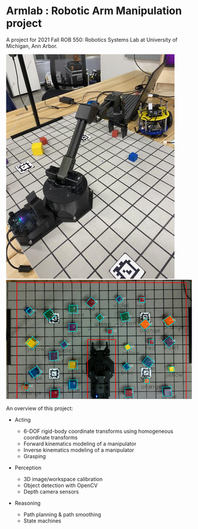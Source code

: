 # Armlab : Robotic Arm Manipulation project

A project for 2021 Fall ROB 550: Robotics Systems Lab at University of Michigan, Ann Arbor. 

![image](https://github.com/haotsunglee/ROB550-ArmLab/blob/master/images/IMG_6798.jpg)
![image](https://github.com/haotsunglee/ROB550-ArmLab/blob/master/images/block_detector.PNG)

An overview of this project:
- Acting
    - 6-DOF rigid-body coordinate transforms using homogeneous coordinate transforms
    - Forward kinematics modeling of a manipulator
    - Inverse kinematics modeling of a manipulator
    - Grasping
    
- Perception 
    - 3D image/workspace calibration
    - Object detection with OpenCV
    - Depth camera sensors

- Reasoning
    - Path planning & path smoothing
    - State machines

